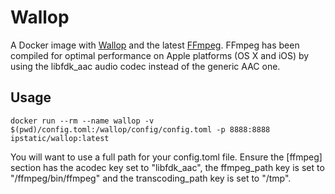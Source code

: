 # Wallop

A Docker image with [Wallop](https://github.com/maddox/wallop) and the latest
[FFmpeg](https://ffmpeg.org). FFmpeg has been compiled for optimal performance on
Apple platforms (OS X and iOS) by using the libfdk_aac audio codec instead of the
generic AAC one.

## Usage

`docker run --rm --name wallop -v $(pwd)/config.toml:/wallop/config/config.toml -p 8888:8888 ipstatic/wallop:latest`

You will want to use a full path for your config.toml file. Ensure the [ffmpeg]
section has the acodec key set to "libfdk_aac",  the ffmpeg_path key is set to
"/ffmpeg/bin/ffmpeg" and the transcoding_path key is set to "/tmp".
